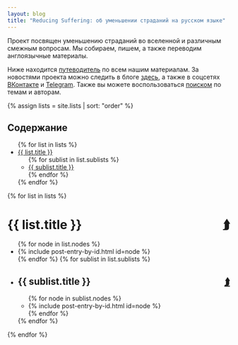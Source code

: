 ```yaml
---
layout: blog
title: "Reducing Suffering: об уменьшении страданий на русском языке"
---
```

Проект посвящен уменьшению страданий во вселенной и различным смежным вопросам. Мы собираем, пишем, а также переводим англоязычные материалы.

Ниже находится [путеводитель](#contents) по всем нашим материалам. За новостями проекта можно следить в блоге [здесь](blog.html), а также в соцсетях <a href="{{ site.vk }}">ВКонтакте</a> и <a href="{{ site.telegram }}">Telegram</a>. Также вы можете воспользоваться [поиском](tags.html) по темам и авторам.

{% assign lists = site.lists | sort: "order" %}

<div class="contents" id="Содержание">
  <h2>Содержание</h2>
  <ul>
    {% for list in lists %}
    <li><a href="#{{ list.mark }}">{{ list.title }}</a>
      <ul>{% for sublist in list.sublists %}
        <li><a href="#{{ sublist.mark }}{{ sublist.url }}">{{ sublist.title }}</a>
		</li>
      {% endfor %}</ul>
	</li>{% endfor %}
  </ul>
</div>

{% for list in lists %}
  <h1 id="{{ list.mark }}">{{ list.title }} <a href="#Содержание" style="float: right">&#11181;</a></h1>
  <ul>{% for node in list.nodes %}
    <li class="sublist">{% include post-entry-by-id.html id=node %}</li>
  {% endfor %}
  {% for sublist in list.sublists %}
    <li><h2 id="{{ sublist.mark }}">{{ sublist.title }} <a href="#Содержание" style="float: right">&#11181;</a></h2>
    <ul>{% for node in sublist.nodes %}
      <li class="sublist">{% include post-entry-by-id.html id=node %}</li>
    {% endfor %}</ul></li>
  {% endfor %}
  </ul>
{% endfor %}
